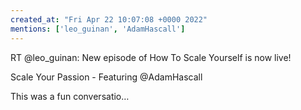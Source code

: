 ```yaml
---
created_at: "Fri Apr 22 10:07:08 +0000 2022"
mentions: ['leo_guinan', 'AdamHascall']
---
```


RT @leo_guinan: New episode of How To Scale Yourself is now live!

Scale Your Passion - Featuring @AdamHascall 

This was a fun conversatio…
